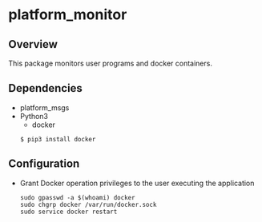# platform_monitor

## Overview
This package monitors user programs and docker containers.

## Dependencies

* platform_msgs
* Python3
    - docker
    ```
    $ pip3 install docker
    ```

## Configuration
* Grant Docker operation privileges to the user executing the application
    ```
    sudo gpasswd -a $(whoami) docker
    sudo chgrp docker /var/run/docker.sock
    sudo service docker restart
    ```